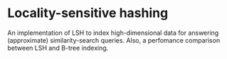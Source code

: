 # Locality-sensitive hashing

An implementation of LSH to index high-dimensional data for answering (approximate) similarity-search queries. Also, a perfomance comparison between LSH and B-tree indexing.
